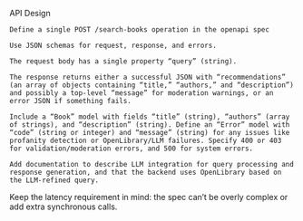 API Design

    Define a single POST /search-books operation in the openapi spec

    Use JSON schemas for request, response, and errors.

    The request body has a single property “query” (string).

    The response returns either a successful JSON with “recommendations” (an array of objects containing “title,” “authors,” and “description”) and possibly a top-level “message” for moderation warnings, or an error JSON if something fails.

    Include a “Book” model with fields “title” (string), “authors” (array of strings), and “description” (string). Define an “Error” model with “code” (string or integer) and “message” (string) for any issues like profanity detection or OpenLibrary/LLM failures. Specify 400 or 403 for validation/moderation errors, and 500 for system errors.

    Add documentation to describe LLM integration for query processing and response generation, and that the backend uses OpenLibrary based on the LLM-refined query.

Keep the latency requirement in mind: the spec can’t be overly complex or add extra synchronous calls.